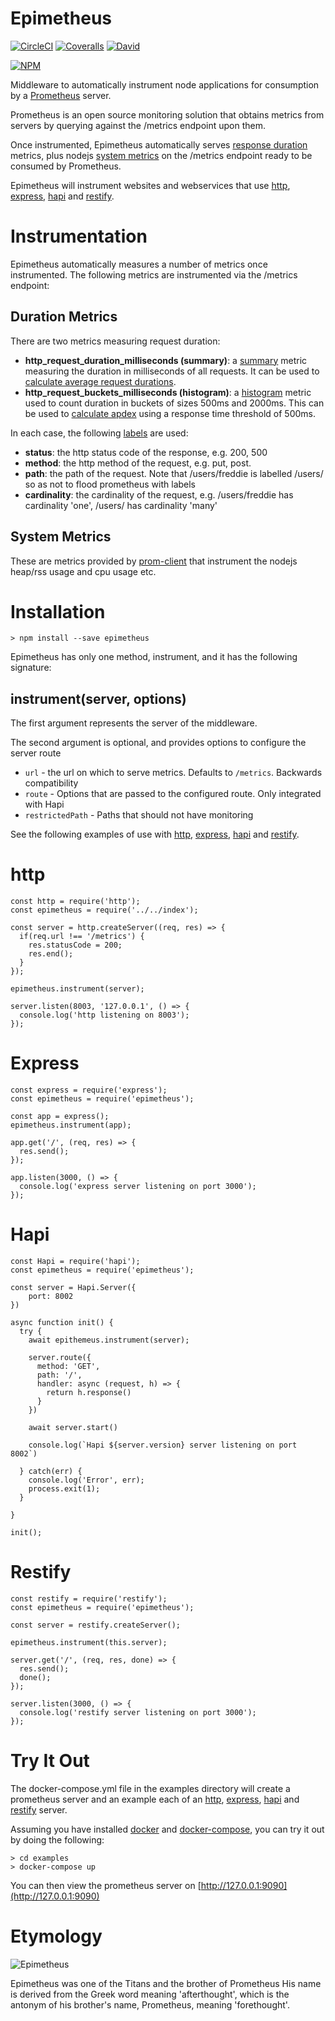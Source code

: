# Epimetheus
[![CircleCI](https://img.shields.io/circleci/project/roylines/node-epimetheus.svg)]()
[![Coveralls](https://img.shields.io/coveralls/roylines/node-epimetheus.svg)]()
[![David](https://img.shields.io/david/roylines/node-epimetheus.svg)]()

[![NPM](https://nodei.co/npm/epimetheus.png)](https://nodei.co/npm/epimetheus/)

Middleware to automatically instrument node applications for consumption by a [Prometheus](https://prometheus.io/) server.

Prometheus is an open source monitoring solution that obtains metrics from servers by querying against the /metrics endpoint upon them.

Once instrumented, Epimetheus automatically serves [response duration](#duration) metrics, plus nodejs [system metrics](#system) on the /metrics endpoint ready to be consumed by Prometheus.

Epimetheus will instrument websites and webservices that use [http](#http), [express](#express), [hapi](#hapi) and [restify](#restify).

# Instrumentation
Epimetheus automatically measures a number of metrics once instrumented.
The following metrics are instrumented via the /metrics endpoint:

## <a name="duration"></a> Duration Metrics
There are two metrics measuring request duration:

- **http\_request\_duration\_milliseconds (summary)**: a [summary](https://prometheus.io/docs/concepts/metric_types/#summary) metric measuring the duration in milliseconds of all requests. It can be used to [calculate average request durations](https://prometheus.io/docs/practices/histograms/#count-and-sum-of-observations).
- **http\_request\_buckets\_milliseconds (histogram)**: a [histogram](https://prometheus.io/docs/concepts/metric_types/#histogram) metric used to count duration in buckets of sizes 500ms and 2000ms. This can be used to [calculate apdex](https://prometheus.io/docs/practices/histograms/#apdex-score) using a response time threshold of 500ms.

In each case, the following [labels](https://prometheus.io/docs/practices/naming/#labels) are used:

- **status**: the http status code of the response, e.g. 200, 500
- **method**: the http method of the request, e.g. put, post.
- **path**: the path of the request. Note that /users/freddie is labelled /users/ so as not to flood prometheus with labels
- **cardinality**: the cardinality of the request, e.g. /users/freddie has cardinality 'one', /users/ has cardinality 'many'

## <a name="system"></a> System Metrics
These are metrics provided by [prom-client](https://github.com/siimon/prom-client#default-metrics) that instrument the nodejs heap/rss usage and cpu usage etc.

# Installation
```
> npm install --save epimetheus
```

Epimetheus has only one method, instrument, and it has the following signature:
## instrument(server, options)

The first argument represents the server of the middleware.

The second argument is optional, and provides options to configure the server route

- `url` - the url on which to serve metrics. Defaults to `/metrics`.  Backwards compatibility
- `route` - Options that are passed to the configured route.  Only integrated with Hapi
- `restrictedPath` - Paths that should not have monitoring

See the following examples of use with [http](#http), [express](#express), [hapi](#hapi) and [restify](#restify).

# <a name="http"></a> http
```
const http = require('http');
const epimetheus = require('../../index');

const server = http.createServer((req, res) => {
  if(req.url !== '/metrics') {
    res.statusCode = 200;
    res.end();
  }
});

epimetheus.instrument(server);

server.listen(8003, '127.0.0.1', () => {
  console.log('http listening on 8003');
});

```
# <a name="express"></a> Express
```
const express = require('express');
const epimetheus = require('epimetheus');

const app = express();
epimetheus.instrument(app);

app.get('/', (req, res) => {
  res.send();
});

app.listen(3000, () => {
  console.log('express server listening on port 3000');
});

```
# <a name="hapi"></a> Hapi
```
const Hapi = require('hapi');
const epimetheus = require('epimetheus');

const server = Hapi.Server({
    port: 8002
})

async function init() {
  try {
    await epithemeus.instrument(server);

    server.route({
      method: 'GET',
      path: '/',
      handler: async (request, h) => {
        return h.response()
      }
    })

    await server.start()

    console.log(`Hapi ${server.version} server listening on port 8002`)

  } catch(err) {
    console.log('Error', err);
    process.exit(1);
  }

}

init();
```
# <a name="restify"></a> Restify
```
const restify = require('restify');
const epimetheus = require('epimetheus');

const server = restify.createServer();

epimetheus.instrument(this.server);

server.get('/', (req, res, done) => {
  res.send();
  done();
});

server.listen(3000, () => {
  console.log('restify server listening on port 3000');
});

```

# Try It Out
The docker-compose.yml file in the examples directory will create a prometheus server and an example each of an [http](#http), [express](#express), [hapi](#hapi) and [restify](#restify) server.

Assuming you have installed [docker](https://docs.docker.com) and [docker-compose](https://docs.docker.com/compose/install/), you can try it out by doing the following:

```
> cd examples
> docker-compose up
```

You can then view the prometheus server on [http://127.0.0.1:9090](http://127.0.0.1:9090)

# Etymology

![Epimetheus](http://www.greekmythology.com/images/mythology/epimetheus_28.jpg)

Epimetheus was one of the Titans and the brother of Prometheus
His name is derived from the Greek word meaning 'afterthought',
which is the antonym of his brother's name, Prometheus, meaning 'forethought'.
